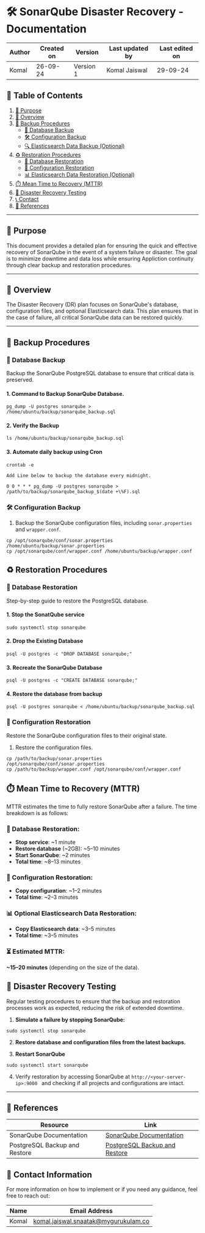 # 🛠️ SonarQube Disaster Recovery - Documentation

| Author      | Created on  | Version    | Last updated by | Last edited on |
|-------------|-------------|------------|-----------------|----------------|
| Komal       | 26-09-24    | Version 1  | Komal Jaiswal   | 29-09-24       |


## 📑 Table of Contents
1. [🎯 Purpose](#purpose)
2. [📖 Overview](#overview)
3. [🔐 Backup Procedures](#backup-procedures)
   - [📂 Database Backup](#database-backup)
   - [🛠️ Configuration Backup](#configuration-backup)
   - [🔍 Elasticsearch Data Backup (Optional)](#elasticsearch-data-backup-optional)
4. [♻️ Restoration Procedures](#restoration-procedures)
   - [💾 Database Restoration](#database-restoration)
   - [🔧 Configuration Restoration](#configuration-restoration)
   - [📊 Elasticsearch Data Restoration (Optional)](#elasticsearch-data-restoration-optional)
5. [⏱️ Mean Time to Recovery (MTTR)](#mean-time-to-recovery-mttr)
6. [🚨 Disaster Recovery Testing](#disaster-recovery-testing)
7. [📞 Contact](#contact)
8. [🔗 References](#references)

---

## 🎯 Purpose
This document provides a detailed plan for ensuring the quick and effective recovery of SonarQube in the event of a system failure or disaster. The goal is to minimize downtime and data loss while ensuring Appliction continuity through clear backup and restoration procedures.

---

## 📖 Overview
The Disaster Recovery (DR) plan focuses on SonarQube's database, configuration files, and optional Elasticsearch data. This plan ensures that in the case of failure, all critical SonarQube data can be restored quickly.

---

## 🔐 Backup Procedures

### 📂 Database Backup
Backup the SonarQube PostgreSQL database to ensure that critical data is preserved.

#### 1. Command to Backup SonarQube Database.

```
pg_dump -U postgres sonarqube > /home/ubuntu/backup/sonarqube_backup.sql
``` 

#### 2. Verify the Backup
```
ls /home/ubuntu/backup/sonarqube_backup.sql
```

#### 3. Automate daily backup using Cron

```
crontab -e

Add Line below to backup the database every midnight.

0 0 * * * pg_dump -U postgres sonarqube > /path/to/backup/sonarqube_backup_$(date +\%F).sql

```

### 🛠️ Configuration Backup

1. Backup the SonarQube configuration files, including `sonar.properties` and `wrapper.conf`.
```
cp /opt/sonarqube/conf/sonar.properties /home/ubuntu/backup/sonar.properties
cp /opt/sonarqube/conf/wrapper.conf /home/ubuntu/backup/wrapper.conf
```

## ♻️ Restoration Procedures

### 💾 Database Restoration

Step-by-step guide to restore the PostgreSQL database.

#### 1. Stop the SonatQube service 

```
sudo systemctl stop sonarqube
```

#### 2. Drop the Existing Database 

```
psql -U postgres -c "DROP DATABASE sonarqube;"
```

#### 3. Recreate the SonarQube Database 

```
psql -U postgres -c "CREATE DATABASE sonarqube;"
```

#### 4. Restore the database from backup

```
psql -U postgres sonarqube < /home/ubuntu/backup/sonarqube_backup.sql
```
 
### 🔧 Configuration Restoration
Restore the SonarQube configuration files to their original state.

1. Restore the configuration files.

```
cp /path/to/backup/sonar.properties /opt/sonarqube/conf/sonar.properties
cp /path/to/backup/wrapper.conf /opt/sonarqube/conf/wrapper.conf
```

## ⏱️ Mean Time to Recovery (MTTR)

MTTR estimates the time to fully restore SonarQube after a failure. The time breakdown is as follows:

### 💾 Database Restoration:
- **Stop service**: ~1 minute
- **Restore database** (~2GB): ~5–10 minutes
- **Start SonarQube**: ~2 minutes
- **Total time**: ~8–13 minutes

### 🔧 Configuration Restoration:
- **Copy configuration**: ~1–2 minutes
- **Total time**: ~2–3 minutes

### 📊 Optional Elasticsearch Data Restoration:
- **Copy Elasticsearch data**: ~3–5 minutes
- **Total time**: ~3–5 minutes

### ⏳ **Estimated MTTR**:
**~15–20 minutes** (depending on the size of the data).


## 🚨 Disaster Recovery Testing
Regular testing procedures to ensure that the backup and restoration processes work as expected, reducing the risk of extended downtime.

1. **Simulate a failure by stopping SonarQube:**

```
sudo systemctl stop sonarqube
```

2. **Restore database and configuration files from the latest backups.**

3. **Restart SonarQube**

```
sudo systemctl start sonarqube
```

4. Verify restoration by accessing SonarQube at ```http://<your-server-ip>:9000 ``` and checking if all projects and configurations are intact.   
---


## 🔗 References

| Resource                                   | Link                                               |
|--------------------------------------------|----------------------------------------------------|
| SonarQube Documentation                     | [SonarQube Documentation](https://docs.sonarqube.org/) |
| PostgreSQL Backup and Restore               | [PostgreSQL Backup and Restore](https://www.postgresql.org/docs/current/backup-dump.html) |


## 📧 Contact Information

For more information on how to implement or if you need any guidance, feel free to reach out:

| Name  | Email Address                                  |
|-------|------------------------------------------------|
| Komal | komal.jaiswal.snaatak@mygurukulam.co           |
